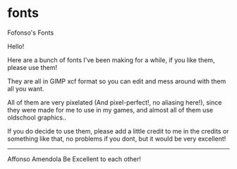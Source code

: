 # fonts
Fofonso's Fonts

Hello!

Here are a bunch of fonts I've been making for a while, if you like them, please use them!

They are all in GIMP xcf format so you can edit and mess around with them all you want.

All of them are very pixelated (And pixel-perfect!, no aliasing here!), since they were made for me to use in my games, 
and almost all of them use oldschool graphics..

If you do decide to use them, please add a little credit to me in the credits or something like that,
no problems if you dont, but it would be very excellent!

------------------
Affonso Amendola
Be Excellent to each other!
